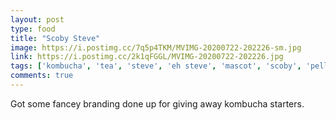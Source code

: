 ```yaml
---
layout: post
type: food
title: "Scoby Steve"
image: https://i.postimg.cc/7q5p4TKM/MVIMG-20200722-202226-sm.jpg
link: https://i.postimg.cc/2k1qFGGL/MVIMG-20200722-202226.jpg
tags: ['kombucha', 'tea', 'steve', 'eh steve', 'mascot', 'scoby', 'pellicle', 'food', 'showcase']
comments: true
---
```

Got some fancey branding done up for giving away kombucha starters.
